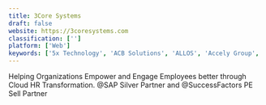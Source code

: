 ```yaml
---
title: 3Core Systems
draft: false 
website: https://3coresystems.com
classification: ['']
platform: ['Web']
keywords: ['5x Technology', 'ACB Solutions', 'ALLOS', 'Accely Group', 'Appriver', 'Cloud Consulting Partners', 'Crescense', 'Exaserv Inc.', 'OneNeck IT Solutions', 'Sirius', 'Solvera Enterprise Solutions']
---
```

Helping Organizations Empower and Engage Employees better through  Cloud HR Transformation. @SAP Silver Partner and @SuccessFactors PE Sell Partner